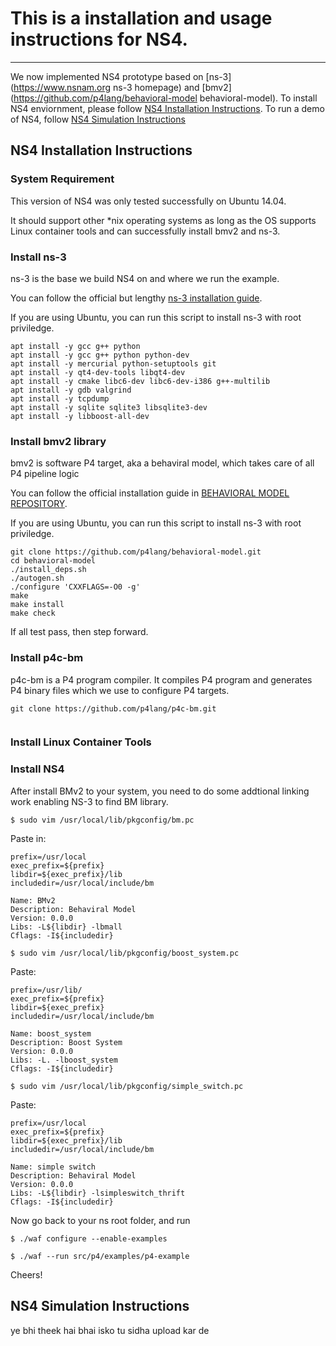 
# This is a installation and usage instructions for NS4. 
---

We now implemented NS4 prototype based on [ns-3](https://www.nsnam.org ns-3 homepage) and [bmv2](https://github.com/p4lang/behavioral-model behavioral-model). To install NS4 enviornment, please follow  [NS4 Installation Instructions](#install). To run a demo of NS4, follow [NS4 Simulation Instructions](#simulate)

## <a name="install">NS4 Installation Instructions</a>

### System Requirement

This version of NS4 was only tested successfully on Ubuntu 14.04.

It should support other *nix operating systems as long as the OS supports Linux container tools and can successfully install bmv2 and ns-3.

### Install ns-3

ns-3 is the base we build NS4 on and where we run the example.

You can follow the official but lengthy [ns-3 installation guide](https://www.nsnam.org/wiki/Installation).

If you are using Ubuntu, you can run this script to install ns-3 with root priviledge.

```
apt install -y gcc g++ python
apt install -y gcc g++ python python-dev
apt install -y mercurial python-setuptools git
apt install -y qt4-dev-tools libqt4-dev
apt install -y cmake libc6-dev libc6-dev-i386 g++-multilib
apt install -y gdb valgrind 
apt install -y tcpdump
apt install -y sqlite sqlite3 libsqlite3-dev
apt install -y libboost-all-dev
```

### Install bmv2 library

bmv2 is software P4 target, aka a behaviral model, which takes care of all P4 pipeline logic 

You can follow the official installation guide in [BEHAVIORAL MODEL REPOSITORY](https://github.com/p4lang/behavioral-model).

If you are using Ubuntu, you can run this script to install ns-3 with root priviledge.

```
git clone https://github.com/p4lang/behavioral-model.git
cd behavioral-model
./install_deps.sh
./autogen.sh
./configure 'CXXFLAGS=-O0 -g'
make
make install
make check
```

If all test pass, then step forward.

### Install p4c-bm

p4c-bm is a P4 program compiler. It compiles P4 program and generates P4 binary files which we use to configure P4 targets.

```
git clone https://github.com/p4lang/p4c-bm.git


```



### Install Linux Container Tools 

### Install NS4



After install BMv2 to your system, you need to do some addtional linking work enabling NS-3 to find BM library.

`$ sudo vim /usr/local/lib/pkgconfig/bm.pc`

Paste in:
```
prefix=/usr/local
exec_prefix=${prefix}
libdir=${exec_prefix}/lib
includedir=/usr/local/include/bm

Name: BMv2
Description: Behaviral Model
Version: 0.0.0
Libs: -L${libdir} -lbmall
Cflags: -I${includedir}

```

`$ sudo vim /usr/local/lib/pkgconfig/boost_system.pc`

Paste:

```
prefix=/usr/lib/
exec_prefix=${prefix}
libdir=${exec_prefix}
includedir=/usr/local/include/bm

Name: boost_system
Description: Boost System
Version: 0.0.0
Libs: -L. -lboost_system
Cflags: -I${includedir}

```

`$ sudo vim /usr/local/lib/pkgconfig/simple_switch.pc`

Paste:

``` 
prefix=/usr/local
exec_prefix=${prefix}
libdir=${exec_prefix}/lib
includedir=/usr/local/include/bm

Name: simple switch
Description: Behaviral Model
Version: 0.0.0
Libs: -L${libdir} -lsimpleswitch_thrift
Cflags: -I${includedir}
```



Now go back to your ns root folder, and run 

`$ ./waf configure --enable-examples`

`$ ./waf --run src/p4/examples/p4-example`

Cheers!

## <a name="simulate">NS4 Simulation Instructions</a>
ye bhi theek hai bhai isko tu sidha upload kar de 
